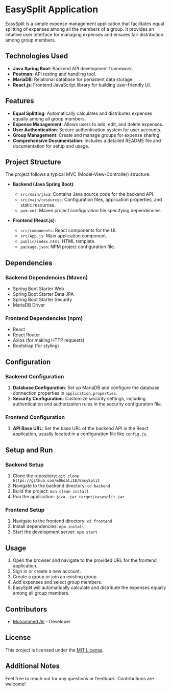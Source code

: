 # EasySplit Application

EasySplit is a simple expense management application that facilitates equal splitting of expenses among all the members of a group. It provides an intuitive user interface for managing expenses and ensures fair distribution among group members.

## Technologies Used

- **Java Spring Boot**: Backend API development framework.
- **Postman**: API testing and handling tool.
- **MariaDB**: Relational database for persistent data storage.
- **React.js**: Frontend JavaScript library for building user-friendly UI.

## Features

- **Equal Splitting**: Automatically calculates and distributes expenses equally among all group members.
- **Expense Management**: Allows users to add, edit, and delete expenses.
- **User Authentication**: Secure authentication system for user accounts.
- **Group Management**: Create and manage groups for expense sharing.
- **Comprehensive Documentation**: Includes a detailed README file and documentation for setup and usage.

## Project Structure

The project follows a typical MVC (Model-View-Controller) structure:

- **Backend (Java Spring Boot)**:
  - `src/main/java`: Contains Java source code for the backend API.
  - `src/main/resources`: Configuration files, application properties, and static resources.
  - `pom.xml`: Maven project configuration file specifying dependencies.

- **Frontend (React.js)**:
  - `src/components`: React components for the UI.
  - `src/App.js`: Main application component.
  - `public/index.html`: HTML template.
  - `package.json`: NPM project configuration file.

## Dependencies

### Backend Dependencies (Maven)

- Spring Boot Starter Web
- Spring Boot Starter Data JPA
- Spring Boot Starter Security
- MariaDB Driver

### Frontend Dependencies (npm)

- React
- React Router
- Axios (for making HTTP requests)
- Bootstrap (for styling)

## Configuration

### Backend Configuration

1. **Database Configuration**: Set up MariaDB and configure the database connection properties in `application.properties`.
2. **Security Configuration**: Customize security settings, including authentication and authorization rules in the security configuration file.

### Frontend Configuration

1. **API Base URL**: Set the base URL of the backend API in the React application, usually located in a configuration file like `config.js`.

## Setup and Run

### Backend Setup

1. Clone the repository: `git clone https://github.com/m0hdali18/EasySplit`
2. Navigate to the backend directory: `cd backend`
3. Build the project: `mvn clean install`
4. Run the application: `java -jar target/easysplit.jar`

### Frontend Setup

1. Navigate to the frontend directory: `cd frontend`
2. Install dependencies: `npm install`
3. Start the development server: `npm start`

## Usage

1. Open the browser and navigate to the provided URL for the frontend application.
2. Sign in or create a new account.
3. Create a group or join an existing group.
4. Add expenses and select group members.
5. EasySplit will automatically calculate and distribute the expenses equally among all group members.

## Contributors

- [Mohammed Ali](https://github.com/m0hdali18) - Developer

## License

This project is licensed under the [MIT License](LICENSE).

## Additional Notes

Feel free to reach out for any questions or feedback. Contributions are welcome!
